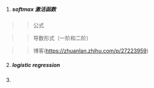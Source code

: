 
1. ##### **softmax 激活函数**
>>公式

>>导数形式（一阶和二阶）

>> 博客(https://zhuanlan.zhihu.com/p/27223959)
2. ##### **logistic regression**
3. 


